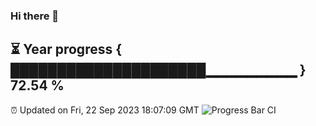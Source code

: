 ### Hi there 👋
⏳ Year progress { █████████████████████▁▁▁▁▁▁▁▁▁ } 72.54 %
---
⏰ Updated on Fri, 22 Sep 2023 18:07:09 GMT
![Progress Bar CI](https://github.com/Moyi321/Moyi321/workflows/Progress%20Bar%20CI/badge.svg)
